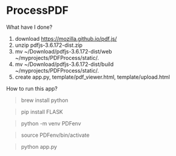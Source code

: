 # ProcessPDF


What have I done?
1. download https://mozilla.github.io/pdf.js/
2. unzip pdfjs-3.6.172-dist.zip
3. mv ~/Download/pdfjs-3.6.172-dist/web ~/myprojects/PDFProcess/static/.
4. mv ~/Download/pdfjs-3.6.172-dist/build ~/myprojects/PDFProcess/static/.
5. create app.py, template/pdf_viewer.html, template/upload.html


How to run this app?
>brew install python

>pip install FLASK

>python -m venv PDFenv

>source PDFenv/bin/activate

>python app.py
 
